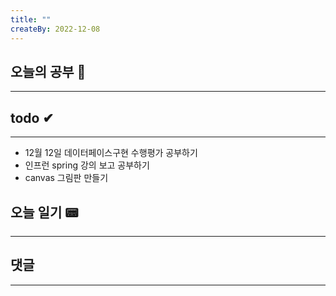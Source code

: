 ```yaml
---
title: ""
createBy: 2022-12-08
---
```

## 오늘의 공부 🎉
---
### 

## todo ✔
---
- 12월 12일 데이터페이스구현 수행평가 공부하기
- 인프런 spring 강의 보고 공부하기
- canvas 그림판 만들기

## 오늘 일기 📟
---
#### 

## 댓글
---

<Comment />